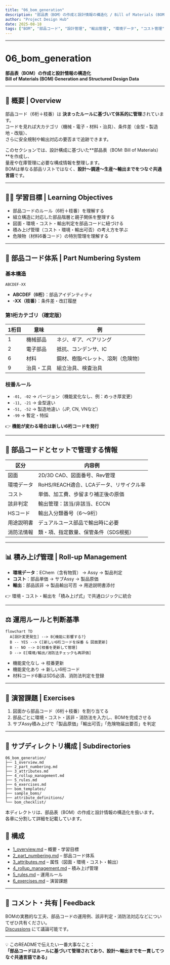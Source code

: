 ```yaml
---
title: "06_bom_generation"
description: "部品表（BOM）の作成と設計情報の構造化 / Bill of Materials (BOM) Generation and Structured Design Data"
author: "Project Design Hub"
date: 2025-08-18
tags: ["BOM", "部品コード", "設計管理", "輸出管理", "環境データ", "コスト管理"]
---
```


---

# 06_bom_generation

**部品表（BOM）の作成と設計情報の構造化**  
**Bill of Materials (BOM) Generation and Structured Design Data**

---

## 📘 概要 | Overview

部品コード（6桁＋枝番）は **決まったルールに基づいて体系的に管理**されています。  
コードを見れば大カテゴリ（機械・電子・材料・治具）、条件差（金型・製造地・改版）、  
さらに安全規制や輸出対応の要否まで追跡できます。  

このセクションでは、設計構成に基づいた**部品表（BOM: Bill of Materials）**を作成し、  
量産や在庫管理に必要な構成情報を整理します。  
BOMは単なる部品リストではなく、**設計〜調達〜生産〜輸出までをつなぐ共通言語**です。  

---

## 🧑‍🏫 学習目標 | Learning Objectives

- 部品コードのルール（6桁＋枝番）を理解する  
- 組立構造に対応した部品階層と親子関係を整理する  
- 図面・環境・コスト・輸出判定を部品コードに紐づける  
- 積み上げ管理（コスト・環境・輸出可否）の考え方を学ぶ  
- 危険物（材料6番コード）の特別管理を理解する  

---

## 🔢 部品コード体系 | Part Numbering System

### 基本構造
```
ABCDEF-XX
```
- **ABCDEF（6桁）**：部品アイデンティティ  
- **-XX（枝番）**：条件差・改訂履歴  

### 第1桁カテゴリ（確定版）
| 1桁目 | 意味       | 例 |
|-------|------------|----|
| 1     | 機械部品   | ネジ、ギア、ベアリング |
| 2     | 電子部品   | 抵抗、コンデンサ、IC |
| 6     | 材料       | 鋼材、樹脂ペレット、溶剤（危険物） |
| 9     | 治具・工具 | 組立治具、検査治具 |

### 枝番ルール
- `-01, -02` → バージョン（機能変化なし、例：めっき厚変更）  
- `-11, -21` → 金型違い  
- `-51, -52` → 製造地違い（JP, CN, VNなど）  
- `-99` → 暫定・特採  

👉 **機能が変わる場合は新しい6桁コードを発行**  

---

## 📎 部品コードとセットで管理する情報

| 区分         | 内容例                                     |
|--------------|--------------------------------------------|
| 図面         | 2D/3D CAD、図面番号、Rev管理               |
| 環境データ   | RoHS/REACH適合、LCAデータ、リサイクル率     |
| コスト       | 単価、加工費、歩留まり補正後の原価         |
| 該非判定     | 輸出管理：該当/非該当、ECCN                |
| HSコード     | 輸出入分類番号（6〜9桁）                   |
| 用途説明書   | デュアルユース部品で輸出時に必要           |
| 消防法情報   | 類・項、指定数量、保管条件（SDS根拠）      |

---

## 📊 積み上げ管理 | Roll-up Management

- **環境データ**：EChem（含有物質） → Assy → 製品判定  
- **コスト**：部品単価 → サブAssy → 製品原価  
- **輸出**：部品該非 → 製品輸出可否 → 用途説明書添付  

👉 環境・コスト・輸出を「積み上げ式」で共通ロジックに統合  

---

## ⚖️ 運用ルールと判断基準

```mermaid
flowchart TD
  A[設計変更発生] --> B{機能に影響する?}
  B -- YES --> C[新しい6桁コードを採番 & 図面更新]
  B -- NO --> D[枝番を更新して管理]
  D --> E[環境/輸出/消防法チェックも再評価]
```

- 機能変化なし → 枝番更新  
- 機能変化あり → 新しい6桁コード  
- 材料コード6番はSDS必須、消防法判定を登録  

---

## 🧪 演習課題 | Exercises

1. 図面から部品コード（6桁＋枝番）を割り当てる  
2. 部品ごとに環境・コスト・該非・消防法を入力し、BOMを完成させる  
3. サブAssy積み上げで「製品原価」「輸出可否」「危険物届出要否」を判定  

---

## 📂 サブディレクトリ構成 | Subdirectories

```text
06_bom_generation/
├── 1_overview.md
├── 2_part_numbering.md
├── 3_attributes.md
├── 4_rollup_management.md
├── 5_rules.md
├── 6_exercises.md
├── bom_templates/          
├── sample_boms/            
├── attribute_definitions/  
└── bom_checklist/          
```
本ディレクトリは、部品表（BOM）の作成と設計情報の構造化を扱います。  
各章に分割して詳細を記載しています。

## 📂 構成
- [1_overview.md](1_overview.md) – 概要・学習目標
- [2_part_numbering.md](2_part_numbering.md) – 部品コード体系
- [3_attributes.md](3_attributes.md) – 属性（図面・環境・コスト・輸出）
- [4_rollup_management.md](4_rollup_management.md) – 積み上げ管理
- [5_rules.md](5_rules.md) – 運用ルール
- [6_exercises.md](6_exercises.md) – 演習課題
  
---

## 💬 コメント・共有 | Feedback

BOMの実務的な工夫、部品コードの運用例、該非判定・消防法対応などについてぜひ共有ください。  
[Discussions](https://github.com/Samizo-AITL/EduMecha/discussions) にて議論可能です。  

---

💡 このREADMEで伝えたい一番大事なこと：  
**「部品コードはルールに基づいて管理されており、設計〜輸出までを一貫してつなぐ共通言語である」**
